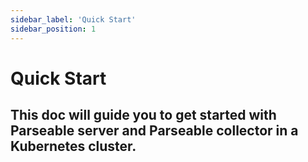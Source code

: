 ```yaml
---
sidebar_label: 'Quick Start'
sidebar_position: 1
---
```


# Quick Start

## This doc will guide you to get started with Parseable server and Parseable collector in a Kubernetes cluster.
